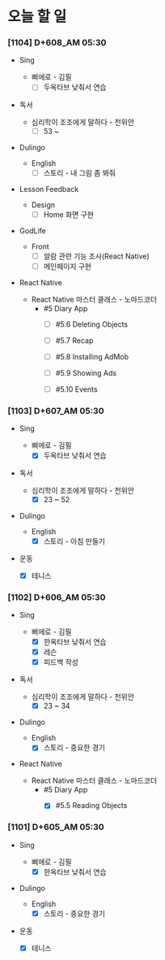 # 오늘 할 일

### [1104] D+608_AM 05:30

- Sing

  - 삐에로 - 김필
    - [ ] 두옥타브 낮춰서 연습
- 독서
  - 심리학이 조조에게 말하다 - 천위안
    - [ ] 53 ~
- Dulingo

  - English
    - [ ] 스토리 - 내 그림 좀 봐줘
- Lesson Feedback

  - Design
    - [ ] Home 화면 구현
- GodLife
  - Front
    - [ ] 알람 관련 기능 조사(React Native)
    - [ ] 메인페이지 구현
- React Native

  - React Native 마스터 클래스 - 노마드코더
    - #5 Diary App
      - [ ] #5.6 Deleting Objects
      - [ ] #5.7 Recap
      - [ ] #5.8 Installing AdMob
      - [ ] #5.9 Showing Ads
      - [ ] #5.10 Events



### [1103] D+607_AM 05:30

- Sing

  - 삐에로 - 김필
    - [x] 두옥타브 낮춰서 연습
- 독서
  - 심리학이 조조에게 말하다 - 천위안
    - [x] 23 ~ 52
- Dulingo

  - English
    - [x] 스토리 - 아침 만들기
- 운동
  - [x] 테니스
  



### [1102] D+606_AM 05:30

- Sing

  - 삐에로 - 김필
    - [x] 한옥타브 낮춰서 연습
    - [x] 레슨
    - [x] 피드백 작성
- 독서
  - 심리학이 조조에게 말하다 - 천위안
    - [x] 23 ~ 34
- Dulingo

  - English
    - [x] 스토리 - 중요한 경기
- React Native

  - React Native 마스터 클래스 - 노마드코더
    - #5 Diary App
      - [x] #5.5 Reading Objects



### [1101] D+605_AM 05:30

- Sing

  - 삐에로 - 김필
    - [x] 한옥타브 낮춰서 연습
- Dulingo

  - English
    - [x] 스토리 - 중요한 경기
- 운동
  - [x] 테니스
